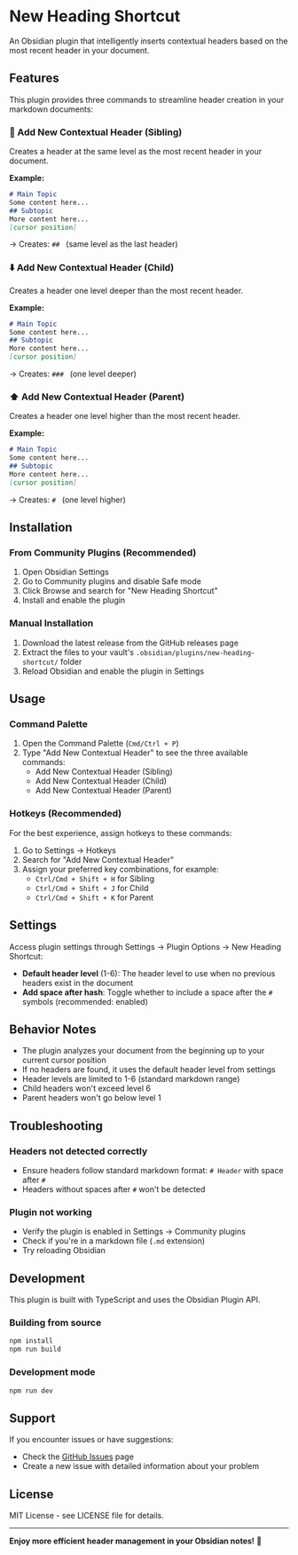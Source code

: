 # New Heading Shortcut

An Obsidian plugin that intelligently inserts contextual headers based on the most recent header in your document.

## Features

This plugin provides three commands to streamline header creation in your markdown documents:

### 🔄 Add New Contextual Header (Sibling)
Creates a header at the same level as the most recent header in your document.

**Example:**
```markdown
# Main Topic
Some content here...
## Subtopic
More content here...
[cursor position]
```
→ Creates: `## ` (same level as the last header)

### ⬇️ Add New Contextual Header (Child) 
Creates a header one level deeper than the most recent header.

**Example:**
```markdown
# Main Topic
Some content here...
## Subtopic
More content here...
[cursor position]
```
→ Creates: `### ` (one level deeper)

### ⬆️ Add New Contextual Header (Parent)
Creates a header one level higher than the most recent header.

**Example:**
```markdown
# Main Topic
Some content here...
## Subtopic
More content here...
[cursor position]
```
→ Creates: `# ` (one level higher)

## Installation

### From Community Plugins (Recommended)
1. Open Obsidian Settings
2. Go to Community plugins and disable Safe mode
3. Click Browse and search for "New Heading Shortcut"
4. Install and enable the plugin

### Manual Installation
1. Download the latest release from the GitHub releases page
2. Extract the files to your vault's `.obsidian/plugins/new-heading-shortcut/` folder
3. Reload Obsidian and enable the plugin in Settings

## Usage

### Command Palette
1. Open the Command Palette (`Cmd/Ctrl + P`)
2. Type "Add New Contextual Header" to see the three available commands:
   - Add New Contextual Header (Sibling)
   - Add New Contextual Header (Child)
   - Add New Contextual Header (Parent)

### Hotkeys (Recommended)
For the best experience, assign hotkeys to these commands:

1. Go to Settings → Hotkeys
2. Search for "Add New Contextual Header"
3. Assign your preferred key combinations, for example:
   - `Ctrl/Cmd + Shift + H` for Sibling
   - `Ctrl/Cmd + Shift + J` for Child
   - `Ctrl/Cmd + Shift + K` for Parent

## Settings

Access plugin settings through Settings → Plugin Options → New Heading Shortcut:

- **Default header level** (1-6): The header level to use when no previous headers exist in the document
- **Add space after hash**: Toggle whether to include a space after the `#` symbols (recommended: enabled)

## Behavior Notes

- The plugin analyzes your document from the beginning up to your current cursor position
- If no headers are found, it uses the default header level from settings
- Header levels are limited to 1-6 (standard markdown range)
- Child headers won't exceed level 6
- Parent headers won't go below level 1

## Troubleshooting

### Headers not detected correctly
- Ensure headers follow standard markdown format: `# Header` with space after `#`
- Headers without spaces after `#` won't be detected

### Plugin not working
- Verify the plugin is enabled in Settings → Community plugins
- Check if you're in a markdown file (`.md` extension)
- Try reloading Obsidian

## Development

This plugin is built with TypeScript and uses the Obsidian Plugin API.

### Building from source
```bash
npm install
npm run build
```

### Development mode
```bash
npm run dev
```

## Support

If you encounter issues or have suggestions:
- Check the [GitHub Issues](https://github.com/username/new-heading-shortcut/issues) page
- Create a new issue with detailed information about your problem

## License

MIT License - see LICENSE file for details.

---

**Enjoy more efficient header management in your Obsidian notes!** 📝